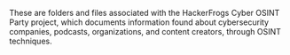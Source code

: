 These are folders and files associated with the HackerFrogs Cyber OSINT Party project, which documents information found about cybersecurity companies, podcasts, organizations, and content creators, through OSINT techniques.

